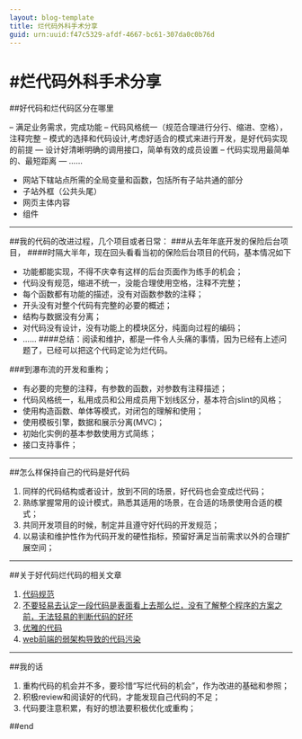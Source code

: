 ```yaml
---
layout: blog-template
title: 烂代码外科手术分享
guid: urn:uuid:f47c5329-afdf-4667-bc61-307da0c0b76d
---
```


#烂代码外科手术分享
======================
##好代码和烂代码区分在哪里

– 满足业务需求，完成功能
– 代码风格统一（规范合理进行分行、缩进、空格），注释完整
– 模式的选择和代码设计,考虑好适合的模式来进行开发，是好代码实现的前提
— 设计好清晰明确的调用接口，简单有效的成员设置
– 代码实现用最简单的、最短距离
— ……

- 网站下辖站点所需的全局变量和函数，包括所有子站共通的部分
- 子站外框（公共头尾）
- 网页主体内容
- 组件

----------------------
##我的代码的改进过程，几个项目或者日常：
###从去年年底开发的保险后台项目，
####时隔大半年，现在回头看看当初的保险后台项目的代码，基本情况如下
* 功能都能实现，不得不庆幸有这样的后台页面作为练手的机会；
* 代码没有规范，缩进不统一，没能合理使用空格，注释不完整；
* 每个函数都有功能的描述，没有对函数参数的注释；
* 开头没有对整个代码有完整的必要的概述；
* 结构与数据没有分离；
* 对代码没有设计，没有功能上的模块区分，纯面向过程的编码；
* ……
####总结：阅读和维护，都是一件令人头痛的事情，因为已经有上述问题了，已经可以把这个代码定论为烂代码。


###到瀑布流的开发和重构；
* 有必要的完整的注释，有参数的函数，对参数有注释描述；
* 代码风格统一，私用成员和公用成员用下划线区分，基本符合jslint的风格；
* 使用构造函数、单体等模式，对闭包的理解和使用；
* 使用模板引擎，数据和展示分离(MVC)；
* 初始化实例的基本参数使用方式简练；
* 接口支持事件；

----------------------
##怎么样保持自己的代码是好代码
 1. 同样的代码结构或者设计，放到不同的场景，好代码也会变成烂代码；
 1. 熟练掌握常用的设计模式，熟悉其适用的场景，在合适的场景使用合适的模式；
 1. 共同开发项目的时候，制定并且遵守好代码的开发规范；
 1. 以易读和维护性作为代码开发的硬性指标，预留好满足当前需求以外的合理扩展空间；
 
----------------------
##关于好代码烂代码的相关文章
 1. [代码规范](http://www.haogongju.net/art/1633643)
 2. [不要轻易去认定一段代码是表面看上去那么烂，没有了解整个程序的方案之前，无法轻易的判断代码的好坏](http://parazzi.me/2011/06/write-your-code-sucks.html)
 3. [优雅的代码](http://kb.cnblogs.com/page/82643/)
 4. [web前端的弱架构导致的代码污染](http://www.webjx.com/web/xindejiqiao-16164.html)

----------------------
##我的话
 1. 重构代码的机会并不多，要珍惜“写烂代码的机会”，作为改进的基础和参照；
 2. 积极review和阅读好的代码，才能发现自己代码的不足；
 3. 代码要注意积累，有好的想法要积极优化或重构；
 
##end

